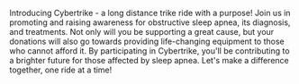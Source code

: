 Introducing Cybertrike - a long distance trike ride with a purpose! Join us in promoting and raising awareness for obstructive sleep apnea, its diagnosis, and treatments. Not only will you be supporting a great cause, but your donations will also go towards providing life-changing equipment to those who cannot afford it. By participating in Cybertrike, you'll be contributing to a brighter future for those affected by sleep apnea. Let's make a difference together, one ride at a time!
